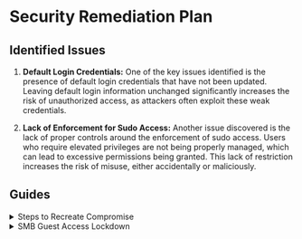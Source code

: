 # Security Remediation Plan

## Identified Issues

1. **Default Login Credentials:**
   One of the key issues identified is the presence of default login credentials that have not been updated. Leaving default login information unchanged significantly increases the risk of unauthorized access, as attackers often exploit these weak credentials.

2. **Lack of Enforcement for Sudo Access:**
   Another issue discovered is the lack of proper controls around the enforcement of sudo access. Users who require elevated privileges are not being properly managed, which can lead to excessive permissions being granted. This lack of restriction increases the risk of misuse, either accidentally or maliciously.

## Guides

<details>
  <summary>Steps to Recreate Compromise</summary>
  
# Recreating the Compromise


## nmap scanning
Through a nmap scan with -Pn set we can find that the following ports are open
- 22  SSH 
- 53  
- 80  HTTP

![nmap](https://github.com/Miner221272/Writeups/blob/main/Easy/Marai/screenshots/Nmap_scan.png)

if we move to port 80 in our web browser we get to a blank page.

Going to robots.txt reveals nothing however navigating to /admin we get to the following page.

![webpage](https://github.com/Miner221272/Writeups/blob/main/Easy/Marai/screenshots/admin-webpage.png)

Through some further web searching we know this machine is a raspberry pi and has a default account.

![nmap](https://github.com/Miner221272/Writeups/blob/main/Easy/Marai/screenshots/OSINT_PASSWORD.png)

- pi:raspberry

Attempting to login with these credentials will give us out initial access

## Taking Control

Using the default credentials above we can log into the machine.

![nmap](https://github.com/Miner221272/Writeups/blob/main/Easy/Marai/screenshots/initial_access.png)

Looking into the desktop of the pi user we can find out first flag marked "user.flag". 
As we look deeper into the system at the file system mounts we find a usb mounted.

Looking at this directory we find a file with interesting contents.

![diving](https://github.com/Miner221272/Writeups/blob/main/Easy/Marai/screenshots/privesc_searching.png)

If we look at out current permisions with "sudo -L" we find we can run anything on this system.
Using sudo we can find the final flag using strings on the drive.

![strings](https://github.com/Miner221272/Writeups/blob/main/Easy/Marai/screenshots/Final_flag.png)

With this we've completed the CTF but can use "sudo bash" and fully compromise the system.

</details>

<details>
  <summary>SMB Guest Access Lockdown</summary>
  
  1. **Step 1:** Disable guest access to the SMB share by adjusting the appropriate access control settings on the server.
  2. **Step 2:** Review and confirm that only authorized users and groups have access to the share.
  3. **Step 3:** Ensure the system is configured to prevent guest access in the future by disabling guest accounts or limiting permissions.
  4. **Step 4:** Document the updated access control configuration and test to confirm restrictions are enforced.

</details>
